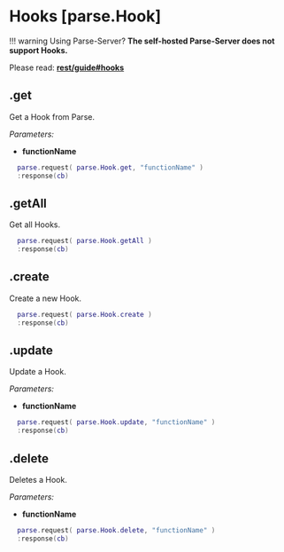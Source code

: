 # Hooks [parse.Hook]

!!! warning Using Parse-Server?
    __The self-hosted Parse-Server does not support Hooks.__

Please read: __[rest/guide#hooks](https://www.parse.com/docs/rest/guide#hooks)__

## .get

Get a Hook from Parse.

*Parameters:*

* __functionName__

```lua
  parse.request( parse.Hook.get, "functionName" )
  :response(cb)
```

## .getAll

Get all Hooks.

```lua
  parse.request( parse.Hook.getAll )
  :response(cb)
```

## .create

Create a new Hook.

```lua
  parse.request( parse.Hook.create )
  :response(cb)
```

## .update

Update a Hook.

*Parameters:*

* __functionName__

```lua
  parse.request( parse.Hook.update, "functionName" )
  :response(cb)
```

## .delete

Deletes a Hook.

*Parameters:*

* __functionName__

```lua
  parse.request( parse.Hook.delete, "functionName" )
  :response(cb)
```
